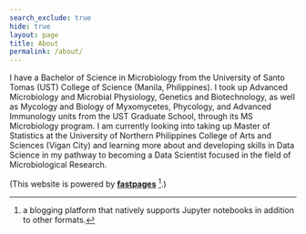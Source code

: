 ```yaml
---
search_exclude: true
hide: true
layout: page
title: About
permalink: /about/
---
```


I have a Bachelor of Science in Microbiology from the University of Santo Tomas (UST) College of Science (Manila, Philippines). I took up Advanced Microbiology and Microbial Physiology, Genetics and Biotechnology, as well as Mycology and Biology of Myxomycetes, Phycology, and Advanced Immunology units from the UST Graduate School, through its MS Microbiology program. I am currently looking into taking up Master of Statistics at the University of Northern Philippines College of Arts and Sciences (Vigan City) and learning more about and developing skills in Data Science in my pathway to becoming a Data Scientist focused in the field of Microbiological Research.



(This website is powered by **[fastpages](https://github.com/fastai/fastpages)** [^1].)



[^1]:a blogging platform that natively supports Jupyter notebooks in addition to other formats.
